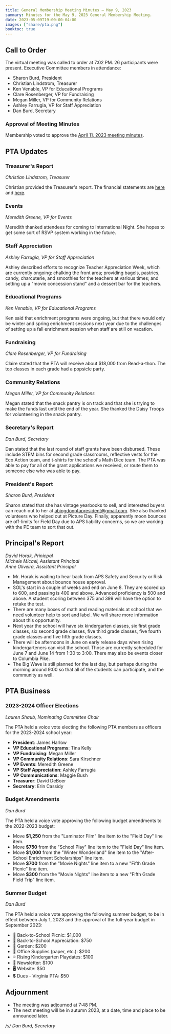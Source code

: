```yaml
---
title: General Membership Meeting Minutes — May 9, 2023
summary: Minutes for the May 9, 2023 General Membership Meeting.
date: 2023-05-09T19:00:00-04:00
images: ["share/pta.png"]
booktoc: true
---
```


## Call to Order

The virtual meeting was called to order at 7:02 PM. 26 participants were present. Executive Committee members in attendance:
- Sharon Burd, President
- Christian Lindstrom, Treasurer
- Ken Venable, VP for Educational Programs
- Clare Rosenberger, VP for Fundraising
- Megan Miller, VP for Community Relations
- Ashley Farrugia, VP for Staff Appreciation
- Dan Burd, Secretary

### Approval of Meeting Minutes

Membership voted to approve the [April 11, 2023 meeting minutes](../2023-04-11).

## PTA Updates

### Treasurer's Report
*Christian Lindstrom, Treasurer*

Christian provided the Treasurer's report. The financial statements are [here](/presentations/2023-05-09_1.pdf) and [here](/presentations/2023-05-09_2.pdf).

### Events
*Meredith Greene, VP for Events*

Meredith thanked attendees for coming to International Night. She hopes to get some sort of RSVP system working in the future.

### Staff Appreciation
*Ashley Farrugia, VP for Staff Appreciation*

Ashley described efforts to recognize Teacher Appreciation Week, which are currently ongoing: chalking the front area; providing bagels, pastries, candy, charcuterie, and smoothies for the teachers at various times; and setting up a "movie concession stand" and a dessert bar for the teachers.

### Educational Programs
*Ken Venable, VP for Educational Programs*

Ken said that enrichment programs were ongoing, but that there would only be winter and spring enrichment sessions next year due to the challenges of setting up a fall enrichment session when staff are still on vacation.

### Fundraising
*Clare Rosenberger, VP for Fundraising*

Claire stated that the PTA will receive about $18,000 from Read-a-thon. The top classes in each grade had a popsicle party.

### Community Relations
*Megan Miller, VP for Community Relations*

Megan stated that the snack pantry is on track and that she is trying to make the funds last until the end of the year. She thanked the Daisy Troops for volunteering in the snack pantry.

### Secretary's Report
*Dan Burd, Secretary*

Dan stated that the last round of staff grants have been disbursed. These include STEM bins for second grade classrooms, reflective vests for the Eco Action team, and t-shirts for the school's Math Dice team. The PTA was able to pay for all of the grant applications we received, or route them to someone else who was able to pay.

### President's Report
*Sharon Burd, President*

Sharon stated that she has vintage yearbooks to sell, and interested buyers can reach out to her at abingdonptapresident@gmail.com. She also thanked volunteers who helped out at Picture Day. Finally, apparently moon bounces are off-limits for Field Day due to APS liability concerns, so we are working with the PE team to sort that out.

## Principal's Report
*David Horak, Prinicpal*  
*Michele Micael, Assistant Principal*  
*Anne Oliveira, Assistant Principal*

- Mr. Horak is waiting to hear back from APS Safety and Security or Risk Management about bounce house approval.
- SOL's start in a couple of weeks and end on June 8. They are scored up to 600, and passing is 400 and above. Advanced proficiency is 500 and above. A student scoring between 375 and 399 will have the option to retake the test.
- There are many boxes of math and reading materials at school that we need volunteer help to sort and label. We will share more information about this opportunity.
- Next year the school will have six kindergarten classes, six first grade classes, six second grade classes, five third grade classes, five fourth grade classes and five fifth grade classes.
- There will be afternoons in June on early release days when rising kindergarteners can visit the school. Those are currently scheduled for June 7 and June 14 from 1:30 to 3:00. There may also be events closer to Columbia Pike.
- The Big Wave is still planned for the last day, but perhaps during the morning around 9:00 so that all of the students can participate, and the community as well.

## PTA Business

### 2023-2024 Officer Elections
*Lauren Shaub, Nominating Committee Chair*

The PTA held a voice vote electing the following PTA members as officers for the 2023-2024 school year:

- **President**: James Harlow
- **VP Educational Programs**: Tina Kelly
- **VP Fundraising**: Megan Miller
- **VP Community Relations**: Sara Kirschner
- **VP Events**: Meredith Greene
- **VP Staff Appreciation**: Ashley Farrugia
- **VP Communications**: Maggie Bush
- **Treasurer**: David DeBoer
- **Secretary**: Erin Cassidy

### Budget Amendments
*Dan Burd*

The PTA held a voice vote approving the following budget amendments to the 2022-2023 budget:

- Move **$1,250** from the "Laminator Film" line item to the "Field Day" line item.
- Move **$750** from the "School Play" line item to the "Field Day" line item.
- Move **$1,000** from the "Winter Wonderland" line item to the "After-School Enrichment Scholarships" line item.
- Move **$700** from the "Movie Nights" line item to a new "Fifth Grade Picnic" line item.
- Move **$300** from the "Movie Nights" line item to a new "Fifth Grade Field Trip" line item.

### Summer Budget
*Dan Burd*

The PTA held a voice vote approving the following summer budget, to be in effect between July 1, 2023 and the approval of the full-year budget in September 2023:

- 👋 Back-to-School Picnic: $1,000
- 🙏 Back-to-School Appreciation: $750  
- 🍅 Garden: $200  
- 📝 Office Supplies (paper, etc.): $200  
- 💦 Rising Kindergarten Playdates: $100  
- 📰 Newsletter: $100  
- 🖥️ Website: $50   
- 💲 Dues - Virginia PTA: $50   

## Adjournment

- The meeting was adjourned at 7:48 PM.
- The next meeting will be in autumn 2023, at a date, time and place to be announced later.

*/s/ Dan Burd, Secretary*